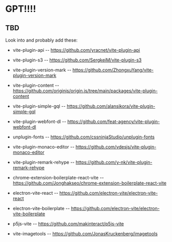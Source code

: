 
# GPT!!!!

## TBD

Look into and probably add these:

- vite-plugin-api -- https://github.com/yracnet/vite-plugin-api
- vite-plugin-s3  -- https://github.com/SergkeiM/vite-plugin-s3
- vite-plugin-version-mark  -- https://github.com/ZhongxuYang/vite-plugin-version-mark
- vite-plugin-content  -- https://github.com/originjs/origin.js/tree/main/packages/vite-plugin-content
- vite-plugin-simple-gql  -- https://github.com/alansikora/vite-plugin-simple-gql
- vite-plugin-webfont-dl -- https://github.com/feat-agency/vite-plugin-webfont-dl
- unplugin-fonts -- https://github.com/cssninjaStudio/unplugin-fonts
- vite-plugin-monaco-editor -- https://github.com/vdesjs/vite-plugin-monaco-editor
- vite-plugin-remark-rehype -- https://github.com/y-nk/vite-plugin-remark-rehype

- chrome-extension-boilerplate-react-vite -- https://github.com/Jonghakseo/chrome-extension-boilerplate-react-vite
- electron-vite-react -- https://github.com/electron-vite/electron-vite-react
- electron-vite-boilerplate -- https://github.com/electron-vite/electron-vite-boilerplate

- p5js-vite -- https://github.com/makinteract/p5js-vite
- vite-imagetools -- https://github.com/JonasKruckenberg/imagetools



